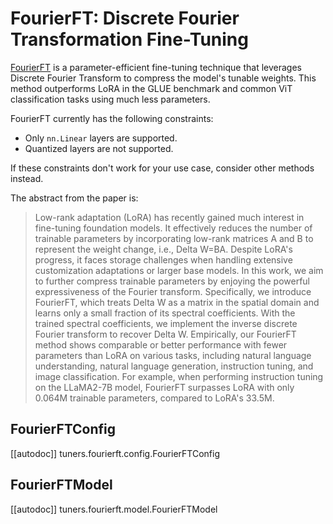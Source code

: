 <!--Copyright 2024 The HuggingFace Team. All rights reserved.

Licensed under the Apache License, Version 2.0 (the "License"); you may not use this file except in compliance with
the License. You may obtain a copy of the License at

http://www.apache.org/licenses/LICENSE-2.0

Unless required by applicable law or agreed to in writing, software distributed under the License is distributed on
an "AS IS" BASIS, WITHOUT WARRANTIES OR CONDITIONS OF ANY KIND, either express or implied. See the License for the
specific language governing permissions and limitations under the License.

⚠️ Note that this file is in Markdown but contain specific syntax for our doc-builder (similar to MDX) that may not be
rendered properly in your Markdown viewer.

-->

# FourierFT: Discrete Fourier Transformation Fine-Tuning

[FourierFT](https://huggingface.co/papers/2405.03003) is a parameter-efficient fine-tuning technique that leverages
Discrete Fourier Transform to compress the model's tunable weights. This method outperforms LoRA in the GLUE benchmark
and common ViT classification tasks using much less parameters.

FourierFT currently has the following constraints:

- Only `nn.Linear` layers are supported.
- Quantized layers are not supported.

If these constraints don't work for your use case, consider other methods instead.

The abstract from the paper is:

> Low-rank adaptation (LoRA) has recently gained much interest in fine-tuning foundation models. It effectively reduces
> the number of trainable parameters by incorporating low-rank matrices A and B to represent the weight change, i.e.,
> Delta W=BA. Despite LoRA's progress, it faces storage challenges when handling extensive customization adaptations or
> larger base models. In this work, we aim to further compress trainable parameters by enjoying the powerful
> expressiveness of the Fourier transform. Specifically, we introduce FourierFT, which treats Delta W as a matrix in the
> spatial domain and learns only a small fraction of its spectral coefficients. With the trained spectral coefficients, we
> implement the inverse discrete Fourier transform to recover Delta W. Empirically, our FourierFT method shows comparable
> or better performance with fewer parameters than LoRA on various tasks, including natural language understanding,
> natural language generation, instruction tuning, and image classification. For example, when performing instruction
> tuning on the LLaMA2-7B model, FourierFT surpasses LoRA with only 0.064M trainable parameters, compared to LoRA's 33.5M.

## FourierFTConfig

[[autodoc]] tuners.fourierft.config.FourierFTConfig

## FourierFTModel

[[autodoc]] tuners.fourierft.model.FourierFTModel
